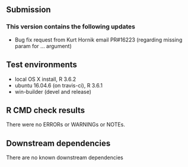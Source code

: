 ## Submission

### This version contains the following updates

* Bug fix request from Kurt Hornik email PR#16223 (regarding missing param for ... argument)

## Test environments
* local OS X install, R 3.6.2
* ubuntu 16.04.6 (on travis-ci), R 3.6.1
* win-builder (devel and release)

## R CMD check results
There were no ERRORs or WARNINGs or NOTEs. 

## Downstream dependencies
There are no known downstream dependencies 


